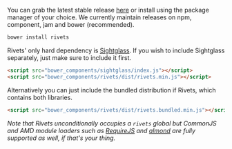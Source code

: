 You can grab the latest stable release [here](/dist/rivets.min.js) or install using the package manager of your choice. We currently maintain releases on npm, component, jam and bower (recommended).

```bash
bower install rivets
```

Rivets' only hard dependency is [Sightglass](https://github.com/mikeric/sightglass). If you wish to include Sightglass separately, just make sure to include it first.

```html
<script src="bower_components/sightglass/index.js"></script>
<script src="bower_components/rivets/dist/rivets.min.js"></script>
```

Alternatively you can just include the bundled distribution if Rivets, which contains both libraries.

```html
<script src="bower_components/rivets/dist/rivets.bundled.min.js"></script>
```

*Note that Rivets unconditionally occupies a `rivets` global but CommonJS and AMD module loaders such as [RequireJS](http://requirejs.org/) and [almond](https://github.com/jrburke/almond) are fully supported as well, if that's your thing.*
